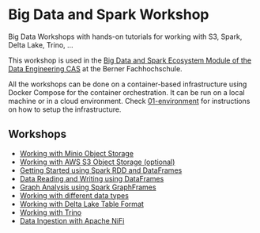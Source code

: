 # Big Data and Spark Workshop

Big Data Workshops with hands-on tutorials for working with S3, Spark, Delta Lake, Trino, ...

This workshop is used in the [Big Data and Spark Ecosystem Module of the Data Engineering CAS](https://www.bfh.ch/ti/de/weiterbildung/cas/big-data/) at the Berner Fachhochschule.

All the workshops can be done on a container-based infrastructure using Docker Compose for the container orchestration. It can be run on a local machine or in a cloud environment. Check [01-environment](https://github.com/gschmutz/hadoop-workshop/tree/master/01-environment) for instructions on how to setup the infrastructure.

## Workshops

  * [Working with Minio Object Storage](./02a-minio-object-storage)
  * [Working with AWS S3 Object Storage (optional)](./02b-aws-object-storage)
  * [Getting Started using Spark RDD and DataFrames](./03-spark-getting-started)
  * [Data Reading and Writing using DataFrames](./04-spark-dataframe)
  * [Graph Analysis using Spark GraphFrames](./05-spark-graphframe)
  * [Working with different data types](./06-data-types)
  * [Working with Delta Lake Table Format](./07-spark-deltalake)
  * [Working with Trino](./08-sql-on-bigdata)
  * [Data Ingestion with Apache NiFi](./09-data-ingestion-with-nifi)

